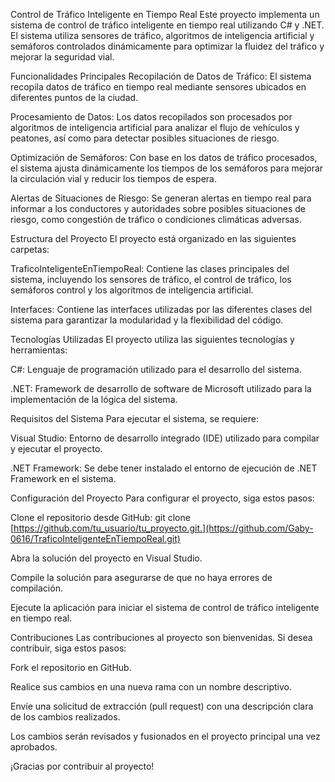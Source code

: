 Control de Tráfico Inteligente en Tiempo Real
Este proyecto implementa un sistema de control de tráfico inteligente en tiempo real utilizando C# y .NET. El sistema utiliza sensores de tráfico, algoritmos de inteligencia artificial y semáforos controlados dinámicamente para optimizar la fluidez del tráfico y mejorar la seguridad vial.

Funcionalidades Principales
Recopilación de Datos de Tráfico: El sistema recopila datos de tráfico en tiempo real mediante sensores ubicados en diferentes puntos de la ciudad.

Procesamiento de Datos: Los datos recopilados son procesados por algoritmos de inteligencia artificial para analizar el flujo de vehículos y peatones, así como para detectar posibles situaciones de riesgo.

Optimización de Semáforos: Con base en los datos de tráfico procesados, el sistema ajusta dinámicamente los tiempos de los semáforos para mejorar la circulación vial y reducir los tiempos de espera.

Alertas de Situaciones de Riesgo: Se generan alertas en tiempo real para informar a los conductores y autoridades sobre posibles situaciones de riesgo, como congestión de tráfico o condiciones climáticas adversas.

Estructura del Proyecto
El proyecto está organizado en las siguientes carpetas:

TraficoInteligenteEnTiempoReal: Contiene las clases principales del sistema, incluyendo los sensores de tráfico, el control de tráfico, los semáforos control y los algoritmos de inteligencia artificial.

Interfaces: Contiene las interfaces utilizadas por las diferentes clases del sistema para garantizar la modularidad y la flexibilidad del código.

Tecnologías Utilizadas
El proyecto utiliza las siguientes tecnologías y herramientas:

C#: Lenguaje de programación utilizado para el desarrollo del sistema.

.NET: Framework de desarrollo de software de Microsoft utilizado para la implementación de la lógica del sistema.

Requisitos del Sistema
Para ejecutar el sistema, se requiere:

Visual Studio: Entorno de desarrollo integrado (IDE) utilizado para compilar y ejecutar el proyecto.

.NET Framework: Se debe tener instalado el entorno de ejecución de .NET Framework en el sistema.

Configuración del Proyecto
Para configurar el proyecto, siga estos pasos:

Clone el repositorio desde GitHub: git clone [https://github.com/tu_usuario/tu_proyecto.git.](https://github.com/Gaby-0616/TraficoInteligenteEnTiempoReal.git)

Abra la solución del proyecto en Visual Studio.

Compile la solución para asegurarse de que no haya errores de compilación.

Ejecute la aplicación para iniciar el sistema de control de tráfico inteligente en tiempo real.

Contribuciones
Las contribuciones al proyecto son bienvenidas. Si desea contribuir, siga estos pasos:

Fork el repositorio en GitHub.

Realice sus cambios en una nueva rama con un nombre descriptivo.

Envíe una solicitud de extracción (pull request) con una descripción clara de los cambios realizados.

Los cambios serán revisados y fusionados en el proyecto principal una vez aprobados.



¡Gracias por contribuir al proyecto!
